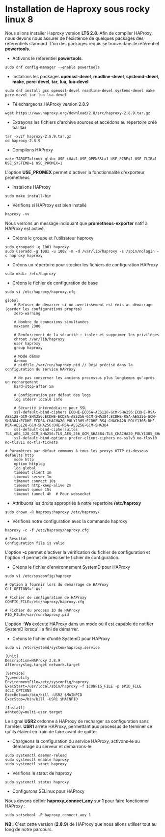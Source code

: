 # Installation de Haproxy sous rocky linux 8

Nous allons installer Haproxy version **LTS 2.8**. Afin de compiler HAProxy, nous devons nous assurer de l'existence de quelques packages des référentiels standard. L'un des packages requis se trouve dans le référentiel **powertools**. 

- Activons le référentiel **powertools**.

```
sudo dnf config-manager --enable powertools
```

- Installons les packages **openssl-devel**, **readline-devel**, **systemd-devel**, **make**, **pcre-devel**, **tar**, **lua**, **lua-devel**

```
sudo dnf install gcc openssl-devel readline-devel systemd-devel make pcre-devel tar lua lua-devel
```

- Téléchargeons HAProxy version 2.8.9

```
wget https://www.haproxy.org/download/2.8/src/haproxy-2.8.9.tar.gz
```

- Extrayons les fichiers d'archive sources et accédons au répertoire créé par **tar**

```
tar -xvzf haproxy-2.8.9.tar.gz
cd haproxy-2.8.9
```

- Compilons HAProxy

```
make TARGET=linux-glibc USE_LUA=1 USE_OPENSSL=1 USE_PCRE=1 USE_ZLIB=1 USE_SYSTEMD=1 USE_PROMEX=1
```

L'option **USE_PROMEX** permet d'activer la fonctionnalité d'exporteur prometheus

- Installons HAProxy

```
sudo make install-bin
```

- Vérifions si HAProxy est bien installé

```
haproxy -vv
```

Nous verrons un message indiquant que **prometheus-exporter** natif à HAProxy est activé.

- Créons le groupe et l'utilisateur haproxy

```
sudo groupadd -g 1001 haproxy
sudo useradd -g 1001 -u 1002 -m -d /var/lib/haproxy -s /sbin/nologin -c haproxy haproxy
```

- Créons un répertoire pour stocker les fichiers de configuration HAProxy

```
sudo mkdir /etc/haproxy
```

- Créons le fichier de configuration de base

```
sudo vi /etc/haproxy/haproxy.cfg
```

```
global
	# Refuser de démarrer si un avertissement est émis au démarrage (garder les configurations propres)
	zero-warning

    # Nombre de connexions simultanées
    maxconn 2000

	# Renforcement de la sécurité : isoler et supprimer les privilèges
	chroot /var/lib/haproxy
	user haproxy
	group haproxy

	# Mode démon
	daemon
	# pidfile /var/run/haproxy.pid // Déjà précisé dans la configuration du service HAProxy

	# Ne pas conserver les anciens processus plus longtemps qu'après un rechargement
	hard-stop-after 5m
    
	# Configuration par défaut des logs
	log stderr local0 info

	# Sécurité intermédiaire pour SSL
	ssl-default-bind-ciphers ECDHE-ECDSA-AES128-GCM-SHA256:ECDHE-RSA-AES128-GCM-SHA256:ECDHE-ECDSA-AES256-GCM-SHA384:ECDHE-RSA-AES256-GCM-SHA384:ECDHE-ECDSA-CHACHA20-POLY1305:ECDHE-RSA-CHACHA20-POLY1305:DHE-RSA-AES128-GCM-SHA256:DHE-RSA-AES256-GCM-SHA384
	ssl-default-bind-ciphersuites TLS_AES_128_GCM_SHA256:TLS_AES_256_GCM_SHA384:TLS_CHACHA20_POLY1305_SHA256
	ssl-default-bind-options prefer-client-ciphers no-sslv3 no-tlsv10 no-tlsv11 no-tls-tickets

# Paramètres par défaut communs à tous les proxys HTTP ci-dessous
defaults http
	mode http
	option httplog
	log global
	timeout client 1m
	timeout server 1m
	timeout connect 10s
	timeout http-keep-alive 2m
	timeout queue 15s
	timeout tunnel 4h  # Pour websocket  
```

- Attribuons les droits appropriés à notre repertoire **/etc/haproxy**

```
sudo chown -R haproxy:haproxy /etc/haproxy/
```

- Vérifions notre configuration avec la commande haproxy

```
haproxy -c -f /etc/haproxy/haproxy.cfg
```

```
# Résultat
Configuration file is valid
```

L'option **-c** permet d'activer la vérification du fichier de configuration et l'option **-f** permet de préciser le fichier de configuration.

- Créons le fichier d'environnement SystemD pour HAProxy

```
sudo vi /etc/sysconfig/haproxy
```

```
# Option à fournir lors du démarrage de HAProxy
CLI_OPTIONS="-Ws"

# Fichier de configuration de HAProxy
CONFIG_FILE=/etc/haproxy/haproxy.cfg

# Fichier du process ID de HAProxy
PID_FILE=/var/run/haproxy.pid
```

L'option **-Ws** exécute HAProxy dans un mode où il est capable de notifier SystemD lorsqu'il a fini de démarrer.

- Créons le fichier d'unité SystemD pour HAProxy

```
sudo vi /etc/systemd/system/haproxy.service
```

```
[Unit]
Description=HAProxy 2.8.9
After=syslog.target network.target

[Service]
Type=notify
EnvironmentFile=/etc/sysconfig/haproxy
ExecStart=/usr/local/sbin/haproxy -f $CONFIG_FILE -p $PID_FILE $CLI_OPTIONS
ExecReload=/bin/kill -USR2 $MAINPID
ExecStop=/bin/kill -USR1 $MAINPID

[Install]
WantedBy=multi-user.target
```

Le signal **USR2** ordonne à HAProxy de recharger sa configuration sans l'arrêter. **USR1** arrête HAProxy, permettant aux processus de terminer ce qu'ils étaient en train de faire avant de quitter.

- Chargeons la configuration du service HAProxy, activons-le au démarrage du serveur et démarrons-le

```
sudo systemctl daemon-reload
sudo systemctl enable haproxy
sudo systemctl start haproxy
```

- Vérifions le statut de haproxy

```
sudo systemctl status haproxy
```

- Configurons SELinux pour HAProxy

Nous devons définir **haproxy_connect_any** sur **1** pour faire fonctionner HAProxy :

```
sudo setsebool -P haproxy_connect_any 1
```

**NB :** C'est cette version (**2.8.9**) de HAProxy que nous allons utiliser tout au long de notre parcours.
